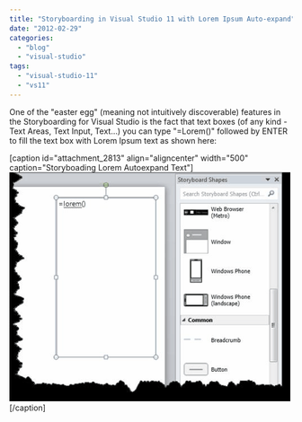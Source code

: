 ```yaml
---
title: "Storyboarding in Visual Studio 11 with Lorem Ipsum Auto-expand"
date: "2012-02-29"
categories: 
  - "blog"
  - "visual-studio"
tags: 
  - "visual-studio-11"
  - "vs11"
---
```


One of the "easter egg" (meaning not intuitively discoverable) features in the Storyboarding for Visual Studio is the fact that text boxes (of any kind - Text Areas, Text Input, Text...) you can type "=Lorem()" followed by ENTER to fill the text box with Lorem Ipsum text as shown here:

\[caption id="attachment\_2813" align="aligncenter" width="500" caption="Storyboading Lorem Autoexpand Text"\][![Storyboading Lorem Autoexpand Text](images/story-boarding-lorem.gif "Storyboading Lorem Autoexpand Text")](/wp-content/uploads/2012/02/story-boarding-lorem.gif)\[/caption\]
